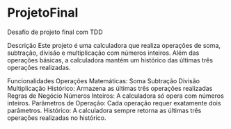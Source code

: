 # ProjetoFinal
Desafio de projeto final com TDD

Descrição
Este projeto é uma calculadora que realiza operações de soma, subtração, divisão e multiplicação com números inteiros. Além das operações básicas, a calculadora mantém um histórico das últimas três operações realizadas.

Funcionalidades
Operações Matemáticas:
Soma
Subtração
Divisão
Multiplicação
Histórico:
Armazena as últimas três operações realizadas
Regras de Negócio
Números Inteiros: A calculadora só opera com números inteiros.
Parâmetros de Operação: Cada operação requer exatamente dois parâmetros.
Histórico: A calculadora sempre retorna as últimas três operações realizadas no histórico.
